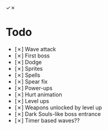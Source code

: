 ✓✗
# Todo
- [✗] Wave attack
- [✗] First boss
- [✗] Dodge
- [✗] Sprites
- [✗] Spells
- [✗] Spear fix
- [✗] Power-ups
- [✗] Hurt animation
- [✗] Level ups
- [✗] Weapons unlocked by level up
- [✗] Dark Souls-like boss entrance
- [✗] Timer based waves??
